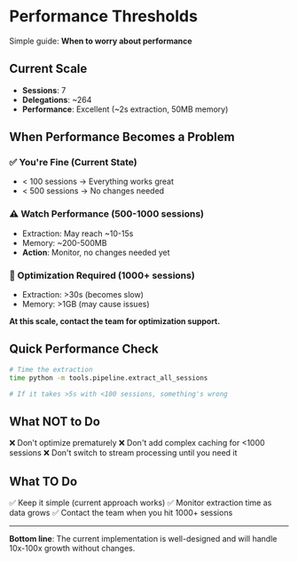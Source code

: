 # Performance Thresholds

Simple guide: **When to worry about performance**

## Current Scale

- **Sessions**: 7
- **Delegations**: ~264
- **Performance**: Excellent (~2s extraction, 50MB memory)

## When Performance Becomes a Problem

### ✅ You're Fine (Current State)
- < 100 sessions → Everything works great
- < 500 sessions → No changes needed

### ⚠️ Watch Performance (500-1000 sessions)
- Extraction: May reach ~10-15s
- Memory: ~200-500MB
- **Action**: Monitor, no changes needed yet

### 🔴 Optimization Required (1000+ sessions)
- Extraction: >30s (becomes slow)
- Memory: >1GB (may cause issues)

**At this scale, contact the team for optimization support.**

## Quick Performance Check

```bash
# Time the extraction
time python -m tools.pipeline.extract_all_sessions

# If it takes >5s with <100 sessions, something's wrong
```

## What NOT to Do

❌ Don't optimize prematurely
❌ Don't add complex caching for <1000 sessions
❌ Don't switch to stream processing until you need it

## What TO Do

✅ Keep it simple (current approach works)
✅ Monitor extraction time as data grows
✅ Contact the team when you hit 1000+ sessions

---

**Bottom line**: The current implementation is well-designed and will handle 10x-100x growth without changes.
